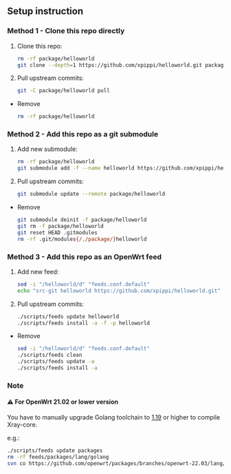 ## Setup instruction

### Method 1 - Clone this repo directly

1. Clone this repo:

	```bash
	rm -rf package/helloworld
	git clone --depth=1 https://github.com/xpippi/helloworld.git package/helloworld
	```

2. Pull upstream commits:

	```bash
	git -C package/helloworld pull
	```

- Remove

  ```bash
  rm -rf package/helloworld
  ```

### Method 2 - Add this repo as a git submodule

1. Add new submodule:

	```bash
	rm -rf package/helloworld
	git submodule add -f --name helloworld https://github.com/xpippi/helloworld.git package/helloworld
	```

2. Pull upstream commits:

	```bash
	git submodule update --remote package/helloworld
	```

- Remove

  ```bash
  git submodule deinit -f package/helloworld
  git rm -f package/helloworld
  git reset HEAD .gitmodules
  rm -rf .git/modules{/,/package/}helloworld
  ```

### Method 3 - Add this repo as an OpenWrt feed

1. Add new feed:

	```bash
	sed -i "/helloworld/d" "feeds.conf.default"
	echo "src-git helloworld https://github.com/xpippi/helloworld.git" >> "feeds.conf.default"
	```

2. Pull upstream commits:

	```bash
	./scripts/feeds update helloworld
	./scripts/feeds install -a -f -p helloworld
	```

- Remove

  ```bash
  sed -i "/helloworld/d" "feeds.conf.default"
  ./scripts/feeds clean
  ./scripts/feeds update -a
  ./scripts/feeds install -a
  ```

### Note

#### ⚠ For OpenWrt 21.02 or lower version
You have to manually upgrade Golang toolchain to [1.19](https://github.com/openwrt/packages/tree/openwrt-22.03/lang/golang) or higher to compile Xray-core.

e.g.:

```bash
./scripts/feeds update packages
rm -rf feeds/packages/lang/golang
svn co https://github.com/openwrt/packages/branches/openwrt-22.03/lang/golang feeds/packages/lang/golang
```
